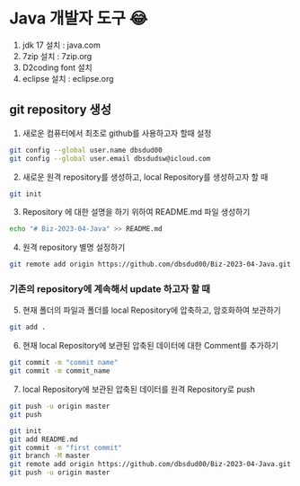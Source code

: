 # Java 개발자 도구 :joy:
1. jdk 17 설치 : java.com
2. 7zip 설치 : 7zip.org
3. D2coding font 설치
4. eclipse 설치 : eclipse.org

## git repository 생성
1. 새로운 컴퓨터에서 최초로 github를 사용하고자 할때 설정
```bash
git config --global user.name dbsdud00
git config --global user.email dbsdudsw@icloud.com
```   
2. 새로운 원격 repository를 생성하고, local Repository를 생성하고자 할 때
```bash
git init
```   
3. Repository 에 대한 설명을 하기 위하여 README.md 파일 생성하기
```bash
echo "# Biz-2023-04-Java" >> README.md
```    
4. 원격 repository 별명 설정하기 
```bash
git remote add origin https://github.com/dbsdud00/Biz-2023-04-Java.git
```      
### 기존의 repository에 계속해서 update 하고자 할 때
5. 현재 폴더의 파일과 폴더를 local Repository에 압축하고, 암호화하여 보관하기 
```bash
git add .
```   
6. 현재 local Repository에 보관된 압축된 데이터에 대한 Comment를 추가하기 
```bash
git commit -m "commit name"
git commit -m commit_name
```   
7. local Repository에 보관된 압축된 데이터를 원격 Repository로 push 
```bash
git push -u origin master
git push
```   


```bash
git init
git add README.md
git commit -m "first commit"
git branch -M master
git remote add origin https://github.com/dbsdud00/Biz-2023-04-Java.git
git push -u origin master
```
